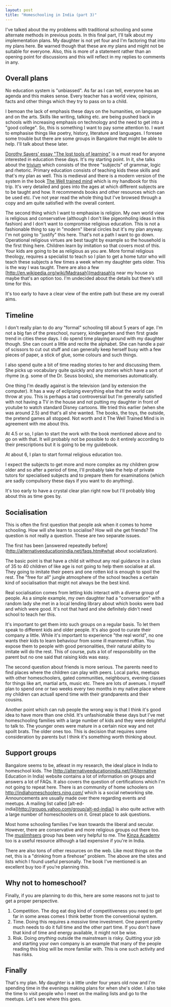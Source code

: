 ```yaml
---
layout: post
title: "Homeschooling in India (part 3)"
---
```


I've talked about the my problems with traditional schooling and some
alternate methods in previous posts. In this final part, I'll talk
about my implementation plans. My daughter is not yet four and I'm
factoring that into my plans here. Be warned though that these are
*my* plans and might not be suitable for everyone. Also, this is more
of a statement rather than an opening point for discussions and this
will reflect in my replies to comments in any. 

## Overall plans ##

No education system is "unbiassed". As far as I can tell, everyone has
an agenda and this makes sense. Every teacher has a world view,
opinions, facts and other things which they try to pass on to a
child. 

I bemoan the lack of emphasis these days on the humanities, on
language and on the arts. Skills like writing, talking etc. are being
pushed back in schools with increasing emphasis on technology and the
need to get into a "good college". So, this is something I want to pay
some attention to. I want to emphasise things like poetry, history,
literature and languages. I foresee some trouble but there are some
groups in Bangalore that might be able to help. I'll talk about these
later. 

[Dorothy Sayers' essay "The lost tools of learning"](http://www.gbt.org/text/sayers.html)
is a must read for anyone interested in education these days. It's my
starting point. In it, she talks about the
[trivium](http://en.wikipedia.org/wiki/Trivium_(education)) which
consists of the three "subjects" of grammar, logic and
rhetoric. Primary education consists of teaching kids these skills and
that's my plan as well. This is medieval and there is a modern version
of the system in the book
[The Well trained mind](http://openlibrary.org/works/OL15167498W/The_Well-Trained_Mind)
which is my handbook for this trip. It's very detailed and goes into
the ages at which different subjects are to be taught and how. It
recommends books and other resources which can be used etc. I've not
year read the whole thing but I've browsed through a copy and am quite
satisfied with the overall content.

The second thing which I want to emphasise is religion. My own world
view is religious and conservative (although I don't like pigeonholing
ideas in this fashion) and I don't want to compromise religious
education. This is not a fashionable thing to say in "modern" liberal
circles but it's my plan anyway. I'm not going to "justify" this
here. That's not a path I want to go down. Operational religious
virtues are best taught by example so the household is the first thing
here. Children learn by imitation so that covers most of this. Your
kids are going to be as religious as you are. More formal religious
theology, requires a specialist to teach so I plan to get a home
tutor who will teach these subjects a few times a week when my
daughter gets older. This is the way I was taught. There are also a
few [http://en.wikipedia.org/wiki/Madrasah](madrasah)s near my house
so maybe that's an option too. I'm undecided about the details but
there's still time for this.

It's too early to have a clear view of the entire path but these are
my overall aims.

## Timeline ##

I don't really plan to do any "formal" schooling till about 5 years of
age. I'm not a big fan of the preschool, nursery, kindergarten and
then first grade trend in cities these days. I do spend time playing
around with my daughter though. She can count a little and recite the
alphabet. She can handle a pair of scissors to cut out stuff and can
generally keep herself busy with a few pieces of paper, a stick of
glue, some colours and such things. 

I also spend quite a bit of time reading stories to her and discussing
them. She picks up vocabulary quite quickly and any stories which have
a sort of rhyme (e.g. some of the Dr. Seuss books), she memorises
automatically. 

One thing I'm deadly against is the television (and by extension the
computer). It has a way of eclipsing everything else that the world
can throw at you. This is perhaps a tad controversial but I'm
generally satisfied with not having a TV in the house and not putting
my daughter in front of youtube to watch standard Disney cartoons. We
tried this earlier (when she was around 2.5) and that's all she
wanted. The books, the toys, the outside, the pretend games all
stopped. Not worth and it The Well Trained Mind is in agreement with
me about this.

At 4.5 or so, I plan to start the work with the book mentioned above
and to go on with that. It will probably not be possible to do it
entirely according to their prescriptions but it is going to be my
guidebook.

At about 6, I plan to start formal religious education too. 

I expect the subjects to get more and more complex as my children grow
older and so after a period of time, I'll probably take the help of
private tutors for specialised subjects and to prepare them for
examinations (which are sadly compulsory these days if you want to do
anything).

It's too early to have a crystal clear plan right now but I'll
probably blog about this as time goes by. 


## Socialisation ##

This is often the first question that people ask when it comes to home
schooling. How will she learn to socialise? How will she get friends? 
The question is not really a question. These are two separate issues. 

The first has been
[answered repeatedly before](http://alternativeeducationindia.net/faqs.htm#what
about socialization).

The basic point is that have a child sit without any real guidance in
a class of 35 to 40 children of like age is not going to help them
socialise at all. They going to imitate their peers and one rotten kid
is enough to spoil the rest. The "free for all" jungle atmosphere of
the school teaches a certain kind of socialisation that might not
always be the best kind. 

Real socialisation comes from letting kids interact with a diverse
group of people. As a simple example, my own daughter had a
"conversation" with a random lady she met in a local lending library
about which books were bad and which were good. It's not that hard and
she definitely didn't need school to teach her this.

It's important to get them into such groups on a regular basis. To let
them speak to different kids and older people. It's also good to
curate their company a little. While it's important to experience "the
real world", no one wants their kids to learn behaviour from some ill
mannered ruffian. You expose them to people with good personalities,
their natural ability to imitate will do the rest. This of course,
puts a lot of responsibility on the parent but no one said that
raising kids was easy. 

The second question about friends is more serious. The parents need to
find places where the children can play with peers. Local parks,
meetups with other homeschoolers, gated communities, neighbours,
evening classes for things like art, martial arts, music etc. There
are lots of avenues. I myself plan to spend one or two weeks every two
months in my native place where my children can actuall spend time
with their grandparents and their cousins. 

Another point which can rub people the wrong way is that I think it's
good idea to have more than one child. It's unfashionable these days
but I've met homeschooling families with a large number of kids and
they were delightful to talk to. The younger ones were mature in a
certain nice way and not spoilt brats. The older ones too. This is
decision that requires some consideration by parents but I think it's
something worth thinking about. 

## Support groups ##

Bangalore seems to be, atleast in my research, the ideal place in
India to homeschool kids. The
[http://alternativeeducationindia.net/](Alternative Education in
India) website contains a lot of information on groups and answers a
lot of FAQs. It also covers the question of certifications which I'm
not going to repeat here. There is an community of home schoolers on
<http://indiahomeschoolers.ning.com/> which is a social networking
site. Announcements are usually made over there regarding events and
meetups. A mailing list called
[alt-ed-india])http://groups.yahoo.com/group/alt-ed-india/) is also
quite active with a large number of homeschoolers on it. Great place
to ask questions.

Most home schooling families I've lean towards the liberal and
secular. However, there are conservative and more religious groups
out there too. The
[muslimhsers](http://groups.yahoo.com/group/muslimhsers/) group has
been very helpful to me. The
[Kinza Academy](http://www.kinzaacademy.com/) too is a useful resource
although a tad expensive if you're in India. 

There are also tons of other resources on the web. Like most things on
the net, this is a "drinking from a firehose" problem. The above are
the sites and lists which I found useful personally. The book I've
mentioned is an excellent buy too if you're planning this. 

## Why not to homeschool? #

Finally, if you are planning to do this, here are some reasons not
to just to get a proper perspective.

1. Competition. The dog eat dog kind of competitiveness you need to
get far in some areas comes I think better from the conventional
system.
2. Time. Doing this requires a *massive* time investment. One parent
pretty much needs to do it full time and the other part time. If
you don't have that kind of time and energy available, it might not be
wise. 
3. Risk. Doing *anything* outside the mainstream is risky. Quitting
your job and starting your own company is an example that many of the
people reading this blog will be more familiar with. This is one such
activity and has risks. 

## Finally ##

That's my plan. My daughter is a little under four years old now and
I'm spending time in the evenings making plans for when she's older. I
also take the time to visit people who I meet on the mailing lists and
go to the meetups. Let's see where this goes. 
